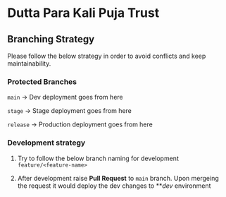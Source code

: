 # Dutta Para Kali Puja Trust

## Branching Strategy
Please follow the below strategy in order to avoid conflicts and keep maintainability.

### Protected Branches

`main` -> Dev deployment goes from here

`stage` -> Stage deployment goes from here

`release` -> Production deployment goes from here


### Development strategy

1. Try to follow the below branch naming for development `feature/<feature-name>`

2. After development raise **Pull Request** to `main` branch. Upon mergeing the request it would deploy the dev changes to ***dev* environment

